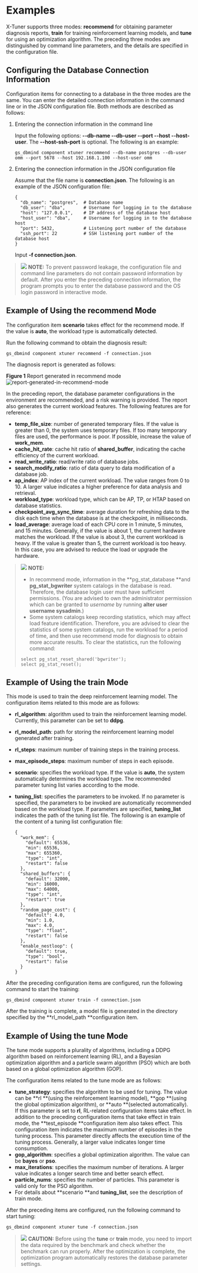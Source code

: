 # Examples<a name="EN-US_TOPIC_0303418332"></a>

X-Tuner supports three modes:  **recommend**  for obtaining parameter diagnosis reports,  **train**  for training reinforcement learning models, and  **tune**  for using an optimization algorithm. The preceding three modes are distinguished by command line parameters, and the details are specified in the configuration file.

## Configuring the Database Connection Information<a name="section1972314173514"></a>

Configuration items for connecting to a database in the three modes are the same. You can enter the detailed connection information in the command line or in the JSON configuration file. Both methods are described as follows:

1.  Entering the connection information in the command line

    Input the following options:  **--db-name --db-user --port --host --host-user**. The  **--host-ssh-port**  is optional. The following is an example:

    ```
    gs_dbmind component xtuner recommend --db-name postgres --db-user omm --port 5678 --host 192.168.1.100 --host-user omm
    ```

2.  Entering the connection information in the JSON configuration file

    Assume that the file name is  **connection.json**. The following is an example of the JSON configuration file:

    ```
    {
      "db_name": "postgres",  # Database name
      "db_user": "dba",       # Username for logging in to the database
      "host": "127.0.0.1",    # IP address of the database host
      "host_user": "dba",     # Username for logging in to the database host
      "port": 5432,           # Listening port number of the database
      "ssh_port": 22          # SSH listening port number of the database host
    }
    ```

    Input  **-f connection.json**.


>![](public_sys-resources/icon-note.gif) **NOTE:** 
>To prevent password leakage, the configuration file and command line parameters do not contain password information by default. After you enter the preceding connection information, the program prompts you to enter the database password and the OS login password in interactive mode.

## Example of Using the recommend Mode<a name="section17370104016614"></a>

The configuration item  **scenario**  takes effect for the recommend mode. If the value is  **auto**, the workload type is automatically detected.

Run the following command to obtain the diagnosis result:

```
gs_dbmind component xtuner recommend -f connection.json
```

The diagnosis report is generated as follows:

**Figure  1**  Report generated in recommend mode<a name="fig49748416171"></a>  
![](figures/report-generated-in-recommend-mode.png "report-generated-in-recommend-mode")

In the preceding report, the database parameter configurations in the environment are recommended, and a risk warning is provided. The report also generates the current workload features. The following features are for reference:

-   **temp\_file\_size**: number of generated temporary files. If the value is greater than 0, the system uses temporary files. If too many temporary files are used, the performance is poor. If possible, increase the value of  **work\_mem**.
-   **cache\_hit\_rate**: cache hit ratio of  **shared\_buffer**, indicating the cache efficiency of the current workload.
-   **read\_write\_ratio**: read/write ratio of database jobs.
-   **search\_modify\_ratio**: ratio of data query to data modification of a database job.
-   **ap\_index**: AP index of the current workload. The value ranges from 0 to 10. A larger value indicates a higher preference for data analysis and retrieval.
-   **workload\_type**: workload type, which can be AP, TP, or HTAP based on database statistics.
-   **checkpoint\_avg\_sync\_time**: average duration for refreshing data to the disk each time when the database is at the checkpoint, in milliseconds.
-   **load\_average**: average load of each CPU core in 1 minute, 5 minutes, and 15 minutes. Generally, if the value is about 1, the current hardware matches the workload. If the value is about 3, the current workload is heavy. If the value is greater than 5, the current workload is too heavy. In this case, you are advised to reduce the load or upgrade the hardware.

>![](public_sys-resources/icon-note.gif) **NOTE:** 
>-   In recommend mode, information in the  **pg\_stat\_database **and  **pg\_stat\_bgwriter**  system catalogs in the database is read. Therefore, the database login user must have sufficient permissions. \(You are advised to own the administrator permission which can be granted to  _username_  by running  **alter user username sysadmin**.\)
>-   Some system catalogs keep recording statistics, which may affect load feature identification. Therefore, you are advised to clear the statistics of some system catalogs, run the workload for a period of time, and then use recommend mode for diagnosis to obtain more accurate results. To clear the statistics, run the following command:
>    ```
>    select pg_stat_reset_shared('bgwriter');
>    select pg_stat_reset();
>    ```

## Example of Using the train Mode<a name="section15888321578"></a>

This mode is used to train the deep reinforcement learning model. The configuration items related to this mode are as follows:

-   **rl\_algorithm**: algorithm used to train the reinforcement learning model. Currently, this parameter can be set to  **ddpg**.
-   **rl\_model\_path**: path for storing the reinforcement learning model generated after training.
-   **rl\_steps**: maximum number of training steps in the training process.
-   **max\_episode\_steps**: maximum number of steps in each episode.
-   **scenario**: specifies the workload type. If the value is  **auto**, the system automatically determines the workload type. The recommended parameter tuning list varies according to the mode.
-   **tuning\_list**: specifies the parameters to be invoked. If no parameter is specified, the parameters to be invoked are automatically recommended based on the workload type. If parameters are specified,  **tuning\_list**  indicates the path of the tuning list file. The following is an example of the content of a tuning list configuration file:

    ```
    {
      "work_mem": {
        "default": 65536,
        "min": 65536,
        "max": 655360,
        "type": "int",
        "restart": false
      },
      "shared_buffers": {
        "default": 32000,
        "min": 16000,
        "max": 64000,
        "type": "int",
        "restart": true
      },
      "random_page_cost": {
        "default": 4.0,
        "min": 1.0,
        "max": 4.0,
        "type": "float",
        "restart": false
      },
      "enable_nestloop": {
        "default": true,
        "type": "bool",
        "restart": false
      }
    }
    ```


After the preceding configuration items are configured, run the following command to start the training:

```
gs_dbmind component xtuner train -f connection.json
```

After the training is complete, a model file is generated in the directory specified by the  **rl\_model\_path **configuration item.

## Example of Using the tune Mode<a name="section1487391316816"></a>

The tune mode supports a plurality of algorithms, including a DDPG algorithm based on reinforcement learning \(RL\), and a Bayesian optimization algorithm and a particle swarm algorithm \(PSO\) which are both based on a global optimization algorithm \(GOP\).

The configuration items related to the tune mode are as follows:

-   **tune\_strategy**: specifies the algorithm to be used for tuning. The value can be  **rl **\(using the reinforcement learning model\),  **gop **\(using the global optimization algorithm\), or  **auto **\(selected automatically\). If this parameter is set to  **rl**, RL-related configuration items take effect. In addition to the preceding configuration items that take effect in train mode, the  **test\_episode **configuration item also takes effect. This configuration item indicates the maximum number of episodes in the tuning process. This parameter directly affects the execution time of the tuning process. Generally, a larger value indicates longer time consumption.
-   **gop\_algorithm**: specifies a global optimization algorithm. The value can be  **bayes**  or  **pso**.
-   **max\_iterations**: specifies the maximum number of iterations. A larger value indicates a longer search time and better search effect.
-   **particle\_nums**: specifies the number of particles. This parameter is valid only for the PSO algorithm.
-   For details about  **scenario **and  **tuning\_list**, see the description of train mode.

After the preceding items are configured, run the following command to start tuning:

```
gs_dbmind component xtuner tune -f connection.json
```

>![](public_sys-resources/icon-caution.gif) **CAUTION:** 
>Before using the  **tune**  or  **train**  mode, you need to import the data required by the benchmark and check whether the benchmark can run properly. After the optimization is complete, the optimization program automatically restores the database parameter settings.

